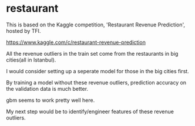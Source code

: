 # restaurant

This is based on the Kaggle competition, 'Restaurant Revenue Prediction', hosted by TFI.

https://www.kaggle.com/c/restaurant-revenue-prediction

All the revenue outliers in the train set come from the restaurants in big cities(all in Istanbul). 

I would consider setting up a seperate model for those in the big cities first. 

By training a model without these revenue outliers, prediction accuracy on the validation data is much better.

gbm seems to work pretty well here. 

My next step would be to identify/engineer features of these revenue outliers.
